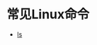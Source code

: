 # 常见Linux命令

* [ls](https://github.com/geekist/developer_guide/blob/main/operationsystem/linux/ls.md)